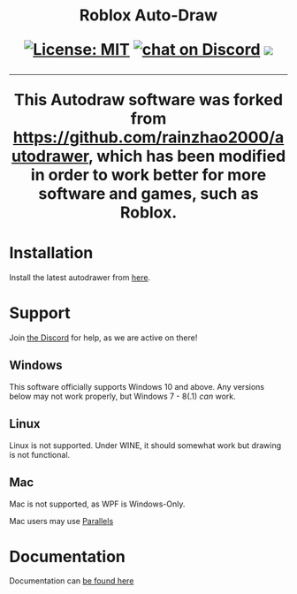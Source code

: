 <h1 align="center">
Roblox Auto-Draw
<br>

[![License: MIT](https://img.shields.io/badge/License-MIT-yellow.svg)](https://opensource.org/licenses/MIT)
<a href="https://discord.gg/rwvUFraDnb">
    <img src="https://img.shields.io/discord/937117805805989890?logo=discord"
       alt="chat on Discord"></a>
<a href="https://github.com/badges/shields/pulse" alt="Activity">
    <img src="https://img.shields.io/github/commit-activity/m/Siydge/autodraw-roblox" /></a>

---

This Autodraw software was forked from https://github.com/rainzhao2000/autodrawer, which has been modified in order to work better for more software and games, such as Roblox.

# Installation

 Install the latest autodrawer from [here](https://github.com/Siydge/autodraw-roblox/releases).
 
# Support

Join [the Discord](https://discord.gg/rwvUFraDnb) for help, as we are active on there!
 
## Windows

This software officially supports Windows 10 and above. Any versions below may not work properly, but Windows 7 - 8(.1) *can* work.

## Linux

Linux is not supported. Under WINE, it should somewhat work but drawing is not functional.

## Mac

Mac is not supported, as WPF is Windows-Only. 

Mac users may use [Parallels](https://www.parallels.com/au/products/desktop/)

# Documentation

Documentation can [be found here](https://siydge.github.io/autodraw-roblox/docs)

</h1>
